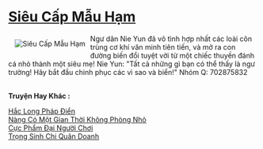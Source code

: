<a href="https://truyentiki.com/sieu-cap-mau-ham.31772/" title="Siêu Cấp Mẫu Hạm"><h1>Siêu Cấp Mẫu Hạm</h1></a><div style="display:table"><img align="right" style="float: left; padding: 10px;" src="https://truyentiki.com/a/img/str/src/31772.jpg" alt="Siêu Cấp Mẫu Hạm">Ngư dân Nie Yun đã vô tình hợp nhất các loài côn trùng cơ khí văn minh tiên tiến, và mở ra con đường biến đổi tuyệt vời từ một chiếc thuyền đánh cá nhỏ thành một siêu mẹ! Nie Yun: "Tất cả những gì bạn có thể thấy là ngư trường! Hãy bắt đầu chinh phục các vì sao và biển!" Nhóm Q: 702875832</div><p><br><b>Truyện Hay Khác :</b></p><a href="https://truyentiki.com/hac-long-phap-dien.31771/" alt="Hắc Long Pháp Điển">Hắc Long Pháp Điển</a><br/><a href="https://dichwiki.blogspot.com/2020/06/nang-co-mot-gian-thoi-khong-phong-nho.html" alt="Nàng Có Một Gian Thời Không Phòng Nhỏ">Nàng Có Một Gian Thời Không Phòng Nhỏ</a><br/><a href="https://medium.com/@hoangminhquan16819844/c%E1%BB%B1c-ph%E1%BA%A9m-%C4%91%E1%BA%A1i-ng%C6%B0%E1%BB%9Di-ch%C6%A1i-a1e7e2fce896" alt="Cực Phẩm Đại Người Chơi">Cực Phẩm Đại Người Chơi</a><br/><a href="https://github.com/nownovels/truyenhay/tree/master/truyenhay/30735/README.md" alt="Trọng Sinh Chi Quân Doanh">Trọng Sinh Chi Quân Doanh</a><br/>